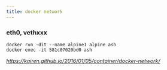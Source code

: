 ```yaml
---
title: docker network
---
```

### eth0, vethxxx 

``` 
docker run -dit --name alpine1 alpine ash
docker exec -it 581c07020bd0 ash
```

*https://kairen.github.io/2016/01/05/container/docker-network/*
 